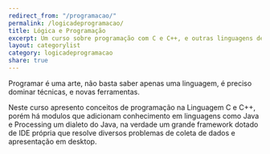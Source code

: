 ```yaml
---
redirect_from: "/programacao/"
permalink: /logicadeprogramacao/
title: Lógica e Programação
excerpt: Um curso sobre programação com C e C++, e outras linguagens de apoio como Java e Processing
layout: categorylist
category: logicadeprogramacao
share: true 
--- 
```


Programar é uma arte, não basta saber apenas uma linguagem, é preciso dominar técnicas, e 
novas ferramentas.

Neste curso apresento conceitos de programação na Linguagem C e C++, porém há modulos 
que adicionam conhecimento em linguagens como Java e Processing um dialeto do Java, 
na verdade um grande framework dotado de IDE própria que resolve diversos problemas
de coleta de dados e apresentação em desktop.
